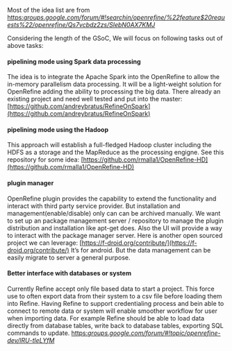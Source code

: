 Most of the idea list are from [https:_groups.google.com/forum/#!searchin/openrefine/%22feature$20requests%22/openrefine/Qs7vcbdz2zs/SlebN0AX7KMJ_](David%27s+feature+requests+thread)

Considering the length of the GSoC, We will focus on following tasks out of above tasks:

#### pipelining mode using Spark data processing

The idea is to integrate the Apache Spark into the OpenRefine to allow the in-memory parallelism data processing. It will be a light-weight solution for OpenRefine adding the ability to processing the big data. There already an existing project and need well tested and put into the master: [https://github.com/andreybratus/RefineOnSpark](https://github.com/andreybratus/RefineOnSpark)

#### pipelining mode using the Hadoop

This approach will establish a full-fledged Hadoop cluster including the HDFS as a storage and the MapReduce as the processing engigne. See this repository for some idea: [https://github.com/rmalla1/OpenRefine-HD](https://github.com/rmalla1/OpenRefine-HD)

#### plugin manager

OpenRefine plugin provides the capability to extend the functionality and interact with third party service provider. But installation and management(enable/disable) only can can be archived manually. We want to set up an package management server / repository to manage the plugin distribution and installation like apt-get does. Also the UI will provide a way to interact with the package manager server. Here is another open sourced project we can leverage: [https://f-droid.org/contribute/](https://f-droid.org/contribute/) It’s for android. But the data management can be easily migrate to server a general purpose.

#### Better interface with databases or system

Currently Refine accept only file based data to start a project. This force use to often export data from their system to a csv file before loading them into Refine. Having Refine to support credentialing process and bein able to connect to remote data or system will enable smoother workflow for user when importing data. For example Refine should be able to load data directly from database tables, write back to database tables, exporting SQL commands to update. [https:_groups.google.com/forum/#!topic/openrefine-dev/lRU-tleLYfM_](see+discussion+on+the+list)

